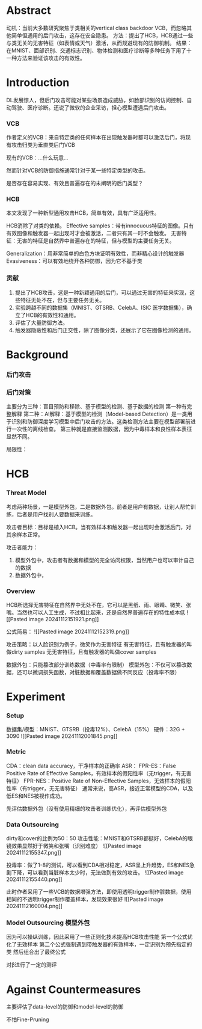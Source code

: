 
# Abstract
动机：当前大多数研究聚焦于类相关的vertical class backdoor VCB，而忽略其他简单但通用的后门攻击，这存在安全隐患。
方法：提出了HCB，HCB通过一些与类无关的无害特征（如表情或天气）激活，从而规避现有的防御机制。
结果：在MNIST、面部识别、交通标志识别、物体检测和医疗诊断等多种任务下用了十一种方法来验证该攻击的有效性。

# Introduction
DL发展惊人，但后门攻击可能对某些场景造成威胁，如脸部识别的访问控制、自动驾驶、医疗诊断。还说了微软的企业采访，担心模型遭遇后门攻击。

### VCB
作者定义的VCB：来自特定类的任何样本在出现触发器时都可以激活后门，将现有攻击归类为垂直类后门VCB

现有的VCB：...什么玩意...

然而针对VCB的防御措施通常针对于某一些特定类型的攻击。

是否存在容易实现、有效且普遍存在的未阐明的后门类型？

### HCB
本文发现了一种新型通用攻击HCB，简单有效，具有广泛适用性。

HCB消除了对类的依赖。
Effective samples：带有innocuous特征的图像。只有有效图像和触发器一起出现时才会被激活，二者只有其一时不会触发。
无害特征：无害的特征是自然界中普遍存在的特征，但与模型的主要任务无关。

Generalization：用非常简单的白色方块证明有效性，而非精心设计的触发器
Evasiveness：可以有效地绕开各种防御，因为它不基于类

### 贡献
1. 提出了HCB攻击，这是一种新颖通用的后门，可以通过无害的特征来实现，这些特征无处不在，但与主要任务无关。
2. 实验跨越不同的数据集（MNIST、GTSRB、CelebA、ISIC 医学数据集），确立了HCB的有效性和通用。
3. 评估了大量防御方法。
4. 触发器隐蔽性和后门正交性，除了图像分类，还展示了它在图像检测的通用。

# Background
### 后门攻击


### 后门对策
主要分为三种：盲目预防和移除、基于模型的检测、基于数据的检测
第一种有完整解释
第二种：AI解释：基于模型的检测（Model-based Detection）是一类用于识别和防御深度学习模型中后门攻击的方法。这类检测方法主要在模型部署前进行一次性的离线检查。
第三种就是直接监测数据，因为中毒样本和良性样本表征显然不同。

局限性：


# HCB
### Threat Model
考虑两种场景，一是模型外包，二是数据外包。前者是用户有数据，让别人帮忙训练，后者是用户找别人要数据来训练。

攻击者目标：目标是植入HCB。当有效样本和触发器一起出现时会激活后门，对其余样本正常。

攻击者能力：
1. 模型外包中，攻击者有数据和模型的完全访问权限，当然用户也可以审计自己的数据
2. 数据外包中，

### Overview
HCB所选择无害特征在自然界中无处不在，它可以是黑纸、雨、眼睛、微笑、张嘴。当然也可以人工生成，不过相比起来，还是自然界普遍存在的特性成本低
![[Pasted image 20241112151921.png]]

公式简易：
![[Pasted image 20241112152319.png]]

攻击策略：以人脸识别为例子，微笑作为无害特征
有无害特征，且有触发器的叫做dirty samples
无无害特征，且有触发器的叫做cover samples

数据外包：只能篡改部分训练数据（中毒率有限制）
模型外包：不仅可以篡改数据，还可以微调损失函数，对脏数据和覆盖数据做不同反应（投毒率不限）


# Experiment

### Setup
数据集/模型：MNIST、GTSRB（投毒12%）、CelebA（15%）
硬件：32G + 3090
![[Pasted image 20241112001845.png]]



### Metric
CDA：clean data accuracy，干净样本的正确率
ASR：
FPR-ES：False Positive Rate of Effective Samples，有效样本的假阳性率（无trigger，有无害特征）
FPR-NES：Positive Rate of Non-Effective Samples，无效样本的假阳性率（有trigger，无无害特征）
通常来说，高ASR，接近正常模型的CDA，以及低ES和NES被视作成功。

先评估数据外包（没有使用精细的攻击者训练优化），再评估模型外包

### Data Outsourcing
dirty和cover的比例为50：50
攻击性能：MNIST和GTSRB都挺好，CelebA的眼镜效果显然好于微笑和张嘴（识别难度）
![[Pasted image 20241112155347.png]]

投毒率：做了1-8的测试，可以看到CDA相对稳定，ASR呈上升趋势，ES和NES急剧下降，可以看到当脏样本太少时，无法做到有效的攻击。
![[Pasted image 20241112155440.png]]

此时作者采用了一些VCB的数据增强方法，即使用透明trigger制作脏数据，使用相同的不透明trigger制作覆盖样本，发现效果很好
![[Pasted image 20241112160004.png]]


### Model Outsourcing 模型外包
因为可以操纵训练，因此采用了一些正则化技术提高HCB攻击性能
第一个公式优化了无效样本
第二个公式强制遇到带触发器的有效样本，一定识别为预先指定的类
然后组合出了最终公式

对β进行了一定的测评

# Against Countermeasures
主要评估了data-level的防御和model-level的防御

不怕Fine-Pruning